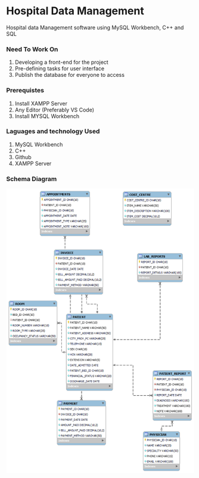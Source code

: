 <h1>Hospital Data Management</h1>

Hospital data Management software using MySQL Workbench, C++ and SQL

<h3>Need To Work On</h3>

1. Developing a front-end for the project
2. Pre-defining tasks for user interface
3. Publish the database for everyone to access

<h3>Prerequistes</h3>

1. Install XAMPP Server
2. Any Editor (Preferably VS Code)
3. Install MYSQL Workbench

<h3>Laguages and technology Used</h3>

1. MySQL Workbench
2. C++
3. Github
4. XAMPP Server

<h3>Schema Diagram</h3>
<img src  = "https://github.com/riishhabb/Hospital_Data_Management/blob/main/Schema%20Diagram.png">


